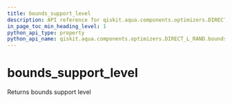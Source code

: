 ```yaml
---
title: bounds_support_level
description: API reference for qiskit.aqua.components.optimizers.DIRECT_L_RAND.bounds_support_level
in_page_toc_min_heading_level: 1
python_api_type: property
python_api_name: qiskit.aqua.components.optimizers.DIRECT_L_RAND.bounds_support_level
---
```


# bounds\_support\_level

Returns bounds support level

